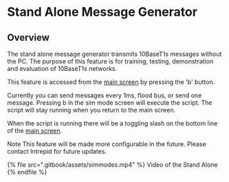 # Stand Alone Message Generator

## Overview

The stand alone message generator transmits 10BaseT1s messages without the PC. The purpose of this feature is for training, testing, demonstration and evaluation of 10BaseT1s networks.&#x20;

This feature is accessed from the [main screen](display-main-screen/) by pressing the 'b' button.&#x20;

Currently you can send messages every 1ms, flood bus, or send one message. Pressing b in the sim mode screen will execute the script. The script will stay running when you return to the main screen.

When the script is running there will be a toggling slash on the bottom line of the [main screen](display-main-screen/).

Note This feature will be made more configurable in the future. Please contact Intrepid for future updates.

{% file src=".gitbook/assets/simmodes.mp4" %}
Video of the Stand Alone
{% endfile %}
